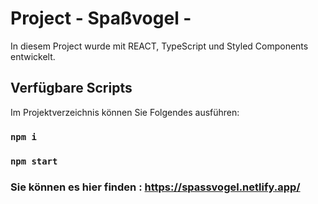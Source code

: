 # Project - Spaßvogel - 

In diesem Project wurde mit REACT, TypeScript und Styled Components entwickelt.

## Verfügbare Scripts

Im Projektverzeichnis können Sie Folgendes ausführen:

### `npm i`

### `npm start`

### Sie können es hier finden : https://spassvogel.netlify.app/
